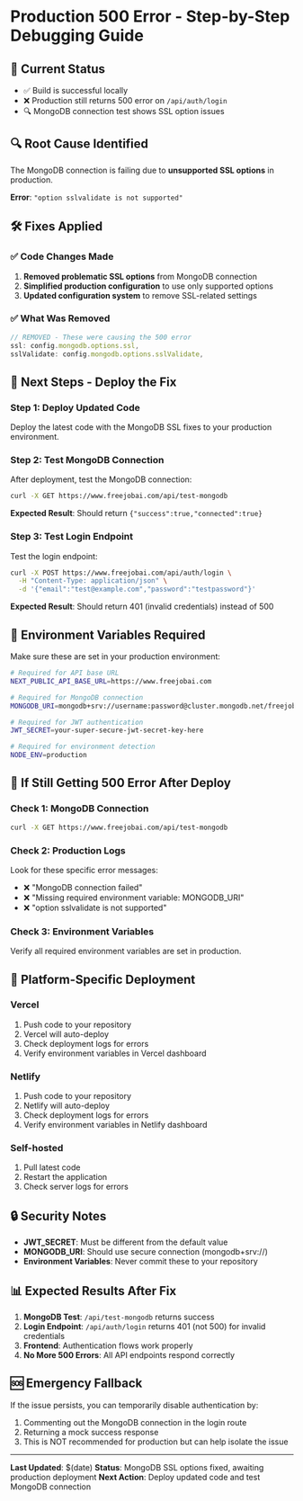 # Production 500 Error - Step-by-Step Debugging Guide

## 🚨 **Current Status**
- ✅ Build is successful locally
- ❌ Production still returns 500 error on `/api/auth/login`
- 🔍 MongoDB connection test shows SSL option issues

## 🔍 **Root Cause Identified**
The MongoDB connection is failing due to **unsupported SSL options** in production.

**Error**: `"option sslvalidate is not supported"`

## 🛠️ **Fixes Applied**

### ✅ **Code Changes Made**
1. **Removed problematic SSL options** from MongoDB connection
2. **Simplified production configuration** to use only supported options
3. **Updated configuration system** to remove SSL-related settings

### ✅ **What Was Removed**
```typescript
// REMOVED - These were causing the 500 error
ssl: config.mongodb.options.ssl,
sslValidate: config.mongodb.options.sslValidate,
```

## 🚀 **Next Steps - Deploy the Fix**

### Step 1: Deploy Updated Code
Deploy the latest code with the MongoDB SSL fixes to your production environment.

### Step 2: Test MongoDB Connection
After deployment, test the MongoDB connection:
```bash
curl -X GET https://www.freejobai.com/api/test-mongodb
```

**Expected Result**: Should return `{"success":true,"connected":true}`

### Step 3: Test Login Endpoint
Test the login endpoint:
```bash
curl -X POST https://www.freejobai.com/api/auth/login \
  -H "Content-Type: application/json" \
  -d '{"email":"test@example.com","password":"testpassword"}'
```

**Expected Result**: Should return 401 (invalid credentials) instead of 500

## 🔧 **Environment Variables Required**

Make sure these are set in your production environment:

```bash
# Required for API base URL
NEXT_PUBLIC_API_BASE_URL=https://www.freejobai.com

# Required for MongoDB connection
MONGODB_URI=mongodb+srv://username:password@cluster.mongodb.net/freejobai

# Required for JWT authentication
JWT_SECRET=your-super-secure-jwt-secret-key-here

# Required for environment detection
NODE_ENV=production
```

## 🐛 **If Still Getting 500 Error After Deploy**

### Check 1: MongoDB Connection
```bash
curl -X GET https://www.freejobai.com/api/test-mongodb
```

### Check 2: Production Logs
Look for these specific error messages:
- ❌ "MongoDB connection failed"
- ❌ "Missing required environment variable: MONGODB_URI"
- ❌ "option sslvalidate is not supported"

### Check 3: Environment Variables
Verify all required environment variables are set in production.

## 📱 **Platform-Specific Deployment**

### Vercel
1. Push code to your repository
2. Vercel will auto-deploy
3. Check deployment logs for errors
4. Verify environment variables in Vercel dashboard

### Netlify
1. Push code to your repository
2. Netlify will auto-deploy
3. Check deployment logs for errors
4. Verify environment variables in Netlify dashboard

### Self-hosted
1. Pull latest code
2. Restart the application
3. Check server logs for errors

## 🔒 **Security Notes**

- **JWT_SECRET**: Must be different from the default value
- **MONGODB_URI**: Should use secure connection (mongodb+srv://)
- **Environment Variables**: Never commit these to your repository

## 📊 **Expected Results After Fix**

1. **MongoDB Test**: `/api/test-mongodb` returns success
2. **Login Endpoint**: `/api/auth/login` returns 401 (not 500) for invalid credentials
3. **Frontend**: Authentication flows work properly
4. **No More 500 Errors**: All API endpoints respond correctly

## 🆘 **Emergency Fallback**

If the issue persists, you can temporarily disable authentication by:

1. Commenting out the MongoDB connection in the login route
2. Returning a mock success response
3. This is NOT recommended for production but can help isolate the issue

---

**Last Updated**: $(date)
**Status**: MongoDB SSL options fixed, awaiting production deployment
**Next Action**: Deploy updated code and test MongoDB connection
